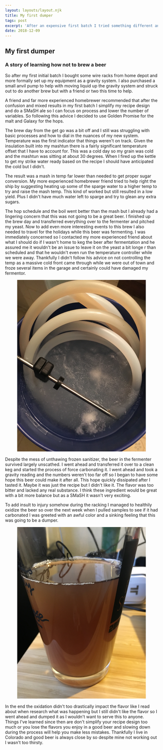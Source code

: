 ```yaml
---
layout: layouts/layout.njk
title: My first dumper
tags: post
excerpt: 'After an expensive first batch I tried something different and ruined a beer.'
date: 2018-12-09
---
```


## My first dumper 
### A story of learning how not to brew a beer

So after my first initial batch I bought some wire racks from home depot and more formally set up my equipment as a gravity system. I also purchased a small anvil pump to help with moving liquid up the gravity system and struck out to do another brew but with a friend or two this time to help.

A friend and far more experienced homebrewer recommended that after the confusion and mixed results in my first 
batch I simplify my recipe design and do a SMaSH ale so I can focus on process and lower the number of variables.
So following this advice I decided to use Golden Promise for the malt and Galaxy for the hops.

The brew day from the get go was a bit off and I still was struggling with basic processes and how to dial in the nuances of my new system. Temperature was the first indicator that things weren't on track.
Given the insulation built into my mashtun there is a fairly significant temperature offset that I have to account for.
This was a cold day so my grain was cold and the mashtun was sitting at about 30 degrees. When I fired up the kettle to get my strike water ready based on the recipe I should have anticipated the cold but I didn't. 

The result was a mash in temp far lower than needed to get proper sugar conversion. 
My more experienced homebrewer friend tried to help right the ship by suggesting heating up some of the sparge water to a higher temp to try and raise the mash temp. This kind of worked but still resulted in a low yield. Plus I didn't have much water left to sparge and try to glean any extra sugars.

The hop schedule and the boil went better than the mash but I already had a lingering concern that this was not going to be a great beer. I finished up the brew day and transferred everything over to the fermenter and pitched my yeast. 
Now to add even more interesting events to this brew I also needed to travel for the holidays while this beer was fermenting. I was immediately concerned so I contacted my more experienced friend about what I should do if I wasn't home to keg the beer after fermentation and he assured me it wouldn't be an issue to leave it on the yeast a bit longe r than scheduled and that he wouldn't even run the temperature controller while we were away. Thankfully I didn't follow his advice on not controlling the temp as a massive cold front came through while we were out of town and froze several items in the garage and certainly could have damaged my fermentor.

<figure class="post-image">
	<img src="freezing.jpg" />
</figure>

Despite the mess of unthawing frozen sanitizer, the beer in the fermenter survived largely unscathed.
I went ahead and transferred it over to a clean keg and started the process of force carbonating it.
I went ahead and took a gravity reading and the numbers weren't too far off so I began to have some hope this beer could make it after all. This hope quickly dissipated after I tasted it. Maybe it was just the recipe but I didn't like it. The flavor was too bitter and lacked any real substance. I think these ingredient would be great with a bit more balance but as a SMaSH it wasn't very exciting. 

To add insult to injury somehow during the racking I managed to healthily oxidize the beer so over the next week when I pulled samples to see if it had carbonated I was greeted with an awful color and a sinking feeling that this was going to be a dumper. 

<figure class="post-image">
	<img src="oxidation.jpg" />
</figure>

In the end the oxidation didn't too drastically impact the flavor like I read about when research what was happening but I still didn't like the flavor so I went ahead and dumped it as I wouldn't want to serve this to anyone.
Things I've learned since then are don't simplify your recipe design too much or you lose the flavors you enjoy in a good beer and slowing down during the process will help you make less mistakes. Thankfully I live in Colorado and good beer is always close by so despite mine not working out I wasn't too thirsty.



